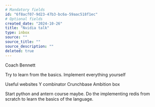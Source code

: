 ```yaml
---
# Mandatory fields
id: "6f8acf07-9d23-47b3-bc6a-59aac518f1ec"
# Optional fields
created_date: "2024-10-26"
title: "Nvidia talk"
type: inbox
source: ""
source_title: ""
source_description: ""
deleted: true
---
```

Coach Bennett 

Try to learn from the basics. Implement everything yourself 

Useful websites 
Y combinator 
Crunchbase
Ambition box 


Start python and antern course maybe.  Do the implementing redis from scratch to learn the basics of the language. 